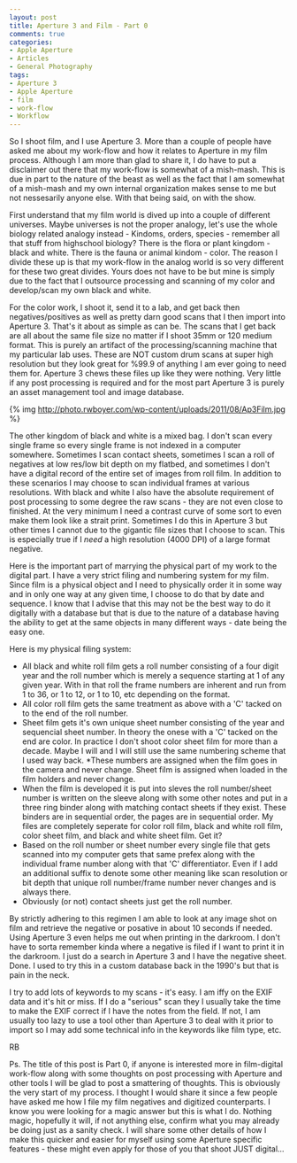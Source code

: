 ```yaml
---
layout: post
title: Aperture 3 and Film - Part 0
comments: true
categories:
- Apple Aperture
- Articles
- General Photography
tags:
- Aperture 3
- Apple Aperture
- film
- work-flow
- Workflow
---
```

So I shoot film, and I use Aperture 3. More than a couple of people have asked me about my work-flow and how it relates to Aperture in my film process. Although I am more than glad to share it, I do have to put a disclaimer out there that my work-flow is somewhat of a mish-mash. This is due in part to the nature of the beast as well as the fact that I am somewhat of a mish-mash and my own internal organization makes sense to me but not nessesarily anyone else. With that being said, on with the show.

First understand that my film world is dived up into a couple of different universes. Maybe universes is not the proper analogy, let's use the whole biology related analogy instead - Kindoms, orders, species - remember all that stuff from highschool biology? There is the flora or plant kingdom - black and white. There is the fauna or animal kindom - color. The reason I divide these up is that my work-flow in the analog world is so very different for these two great divides. Yours does not have to be but mine is simply due to the fact that I outsource processing and scanning of my color and develop/scan my own black and white.

For the color work, I shoot it, send it to a lab, and get back then negatives/positives as well as pretty darn good scans that I then import into Aperture 3. That's it about as simple as can be.  The scans that I get back are all about the same file size no matter if I shoot 35mm or 120 medium format. This is purely an artifact of the processing/scanning machine that my particular lab uses. These are NOT custom drum scans at super high resolution but they look great for %99.9 of anything I am ever going to need them for. Aperture 3 chews these files up like they were nothing. Very little if any post processing is required and for the most part Aperture 3 is purely an asset management tool and image database.

{% img http://photo.rwboyer.com/wp-content/uploads/2011/08/Ap3Film.jpg %}

The other kingdom of black and white is a mixed bag. I don't scan every single frame so every single frame is not indexed in a computer somewhere. Sometimes I scan contact sheets, sometimes I scan a roll of negatives at low res/low bit depth on my flatbed, and sometimes I don't have a digital record of the entire set of images from roll film. In addition to these scenarios I may choose to scan individual frames at various resolutions. With black and white I also have the absolute requirement of post processing to some degree the raw scans - they are not even close to finished. At the very minimum I need a contrast curve of some sort to even make them look like a strait print. Sometimes I do this in Aperture 3 but other times I cannot due to the gigantic file sizes that I choose to scan. This is especially true if I <em>need</em> a high resolution (4000 DPI) of a large format negative.

Here is the important part of marrying the physical part of my work to the digital part. I have a very strict filing and numbering system for my film. Since film is a physical object and I need to physically order it in some way and in only one way at any given time, I choose to do that by date and sequence. I know that I advise that this may not be the best way to do it digitally with a database but that is due to the nature of a database having the ability to get at the same objects in many different ways - date being the easy one.

Here is my physical filing system:
<ul>
	<li>All black and white roll film gets a roll number consisting of a four digit year and the roll number which is merely a sequence starting at 1 of any given year. With in that roll the frame numbers are inherent and run from 1 to 36, or 1 to 12, or 1 to 10, etc depending on the format.</li>
	<li>All color roll film gets the same treatment as above with a 'C' tacked on to the end of the roll number.</li>
	<li>Sheet film gets it's own unique sheet number consisting of the year and sequencial sheet number. In theory the onese with a 'C' tacked on the end are color. In practice I don't shoot color sheet film for more than a decade. Maybe I will and I will still use the same numbering scheme that I used way back.
*These numbers are assigned when the film goes in the camera and never change. Sheet film is assigned when loaded in the film holders and never change.</li>
	<li>When the film is developed it is put into sleves the roll number/sheet number is written on the sleeve along with some other notes and put in a three ring binder along with matching contact sheets if they exist. These binders are in sequential order, the pages are in sequential order. My files are completely seperate for color roll film, black and white roll film, color sheet film, and black and white sheet film. Get it?</li>
	<li>Based on the roll number or sheet number every single file that gets scanned into my computer gets that same prefex along with the individual frame number along with that 'C' differentiator. Even if I add an additional suffix to denote some other meaning like scan resolution or bit depth that unique roll number/frame number never changes and is always there.</li>
	<li>Obviously (or not) contact sheets just get the roll number.</li>
</ul>
By strictly adhering to this regimen I am able to look at any image shot on film and retrieve the negative or posative in about 10 seconds if needed. Using Aperture 3 even helps me out when printing in the darkroom. I don't have to sorta remember kinda where a negative is filed if I want to print it in the darkroom. I just do a search in Aperture 3 and I have the negative sheet. Done. I used to try this in a custom database back in the 1990's but that is pain in the neck.

I try to add lots of keywords to my scans - it's easy. I am iffy on the EXIF data and it's hit or miss. If I do a "serious" scan they I usually take the time to make the EXIF correct if I have the notes from the field. If not, I am usually too lazy to use a  tool other than Aperture 3 to deal with it prior to import so I may add some technical info in the keywords like film type, etc.

RB

Ps. The title of this post is Part 0, if anyone is interested more in film-digital work-flow along with some thoughts on post processing with Aperture and other tools I will be glad to post a smattering of thoughts. This is obviously the very start of my process. I thought I would share it since a few people have asked me how I file my film negatives and digitized counterparts. I know you were looking for a magic answer but this is what I do. Nothing magic, hopefully it will, if not anything else, confirm what you may already be doing just as a sanity check. I will share some other details of how I make this quicker and easier for myself using some Aperture specific features - these might even apply for those of you that shoot JUST digital...